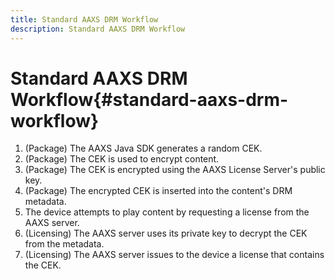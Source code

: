 ```yaml
---
title: Standard AAXS DRM Workflow
description: Standard AAXS DRM Workflow
---
```


# Standard AAXS DRM Workflow{#standard-aaxs-drm-workflow}

1. (Package) The AAXS Java SDK generates a random CEK.
1. (Package) The CEK is used to encrypt content.
1. (Package) The CEK is encrypted using the AAXS License Server's public key.
1. (Package) The encrypted CEK is inserted into the content's DRM metadata.
1. The device attempts to play content by requesting a license from the AAXS server.
1. (Licensing) The AAXS server uses its private key to decrypt the CEK from the metadata.
1. (Licensing) The AAXS server issues to the device a license that contains the CEK.
